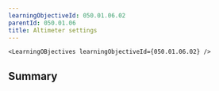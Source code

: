 ```yaml
---
learningObjectiveId: 050.01.06.02
parentId: 050.01.06
title: Altimeter settings
---
```


```tsx eval
<LearningOBjectives learningObjectiveId={050.01.06.02} />
```

## Summary
